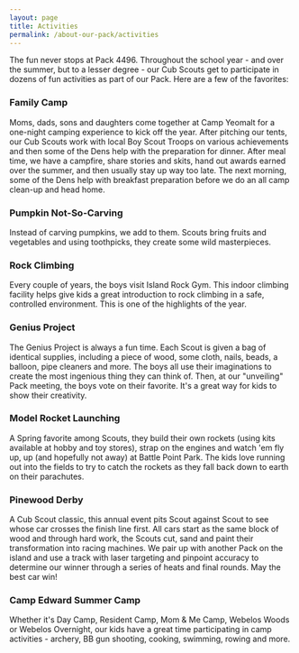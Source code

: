 ```yaml
---
layout: page
title: Activities
permalink: /about-our-pack/activities
---
```


The fun never stops at Pack 4496. Throughout the school year - and over the summer, but to a lesser degree - our Cub Scouts get to participate in dozens of fun activities as part of our Pack. Here are a few of the favorites:

### Family Camp
Moms, dads, sons and daughters come together at Camp Yeomalt for a one-night camping experience to kick off the year. After pitching our tents, our Cub Scouts work with local Boy Scout Troops on various achievements and then some of the Dens help with the preparation for dinner. After meal time, we have a campfire, share stories and skits, hand out awards earned over the summer, and then usually stay up way too late. The next morning, some of the Dens help with breakfast preparation before we do an all camp clean-up and head home.

### Pumpkin Not-So-Carving
Instead of carving pumpkins, we add to them. Scouts bring fruits and vegetables and using toothpicks, they create some wild masterpieces.

### Rock Climbing
Every couple of years, the boys visit Island Rock Gym. This indoor climbing facility helps give kids a great introduction to rock climbing in a safe, controlled environment. This is one of the highlights of the year.

### Genius Project
The Genius Project is always a fun time. Each Scout is given a bag of identical supplies, including a piece of wood, some cloth, nails, beads, a balloon, pipe cleaners and more. The boys all use their imaginations to create the most ingenious thing they can think of. Then, at our "unveiling" Pack meeting, the boys vote on their favorite. It's a great way for kids to show their creativity.

### Model Rocket Launching
A Spring favorite among Scouts, they build their own rockets (using kits available at hobby and toy stores), strap on the engines and watch 'em fly up, up (and hopefully not away) at Battle Point Park. The kids love running out into the fields to try to catch the rockets as they fall back down to earth on their parachutes.

### Pinewood Derby
A Cub Scout classic, this annual event pits Scout against Scout to see whose car crosses the finish line first. All cars start as the same block of wood and through hard work, the Scouts cut, sand and paint their transformation into racing machines. We pair up with another Pack on the island and use a track with laser targeting and pinpoint accuracy to determine our winner through a series of heats and final rounds. May the best car win! 

### Camp Edward Summer Camp
Whether it's Day Camp, Resident Camp, Mom & Me Camp, Webelos Woods or Webelos Overnight, our kids have a great time participating in camp activities - archery, BB gun shooting, cooking, swimming, rowing and more.